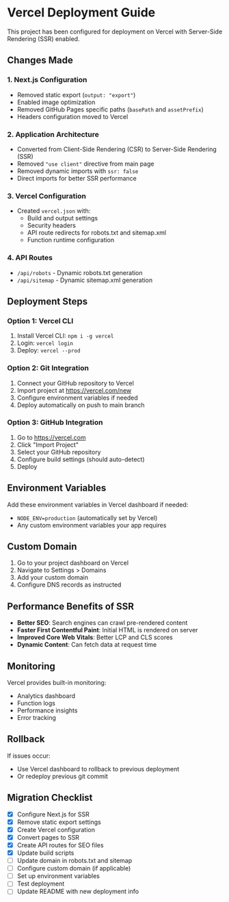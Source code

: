 # Vercel Deployment Guide

This project has been configured for deployment on Vercel with Server-Side Rendering (SSR) enabled.

## Changes Made

### 1. Next.js Configuration

- Removed static export (`output: "export"`)
- Enabled image optimization
- Removed GitHub Pages specific paths (`basePath` and `assetPrefix`)
- Headers configuration moved to Vercel

### 2. Application Architecture

- Converted from Client-Side Rendering (CSR) to Server-Side Rendering (SSR)
- Removed `"use client"` directive from main page
- Removed dynamic imports with `ssr: false`
- Direct imports for better SSR performance

### 3. Vercel Configuration

- Created `vercel.json` with:
  - Build and output settings
  - Security headers
  - API route redirects for robots.txt and sitemap.xml
  - Function runtime configuration

### 4. API Routes

- `/api/robots` - Dynamic robots.txt generation
- `/api/sitemap` - Dynamic sitemap.xml generation

## Deployment Steps

### Option 1: Vercel CLI

1. Install Vercel CLI: `npm i -g vercel`
2. Login: `vercel login`
3. Deploy: `vercel --prod`

### Option 2: Git Integration

1. Connect your GitHub repository to Vercel
2. Import project at https://vercel.com/new
3. Configure environment variables if needed
4. Deploy automatically on push to main branch

### Option 3: GitHub Integration

1. Go to https://vercel.com
2. Click "Import Project"
3. Select your GitHub repository
4. Configure build settings (should auto-detect)
5. Deploy

## Environment Variables

Add these environment variables in Vercel dashboard if needed:

- `NODE_ENV=production` (automatically set by Vercel)
- Any custom environment variables your app requires

## Custom Domain

1. Go to your project dashboard on Vercel
2. Navigate to Settings > Domains
3. Add your custom domain
4. Configure DNS records as instructed

## Performance Benefits of SSR

- **Better SEO**: Search engines can crawl pre-rendered content
- **Faster First Contentful Paint**: Initial HTML is rendered on server
- **Improved Core Web Vitals**: Better LCP and CLS scores
- **Dynamic Content**: Can fetch data at request time

## Monitoring

Vercel provides built-in monitoring:

- Analytics dashboard
- Function logs
- Performance insights
- Error tracking

## Rollback

If issues occur:

- Use Vercel dashboard to rollback to previous deployment
- Or redeploy previous git commit

## Migration Checklist

- [x] Configure Next.js for SSR
- [x] Remove static export settings
- [x] Create Vercel configuration
- [x] Convert pages to SSR
- [x] Create API routes for SEO files
- [x] Update build scripts
- [ ] Update domain in robots.txt and sitemap
- [ ] Configure custom domain (if applicable)
- [ ] Set up environment variables
- [ ] Test deployment
- [ ] Update README with new deployment info
